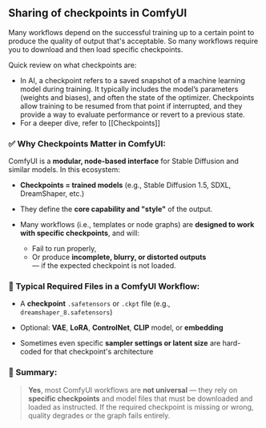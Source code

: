 ## Sharing of checkpoints in ComfyUI

Many workflows depend on the successful training up to a certain point to produce the quality of output that's acceptable. So many workflows require you to download and then load specific checkpoints.

Quick review on what checkpoints are:
- In AI, a checkpoint refers to a saved snapshot of a machine learning model during training. It typically includes the model’s parameters (weights and biases), and often the state of the optimizer. Checkpoints allow training to be resumed from that point if interrupted, and they provide a way to evaluate performance or revert to a previous state.
- For a deeper dive, refer to [[Checkpoints]]

### ✅ Why Checkpoints Matter in ComfyUI:

ComfyUI is a **modular, node-based interface** for Stable Diffusion and similar models. In this ecosystem:

- **Checkpoints = trained models** (e.g., Stable Diffusion 1.5, SDXL, DreamShaper, etc.)
    
- They define the **core capability and "style"** of the output.
    
- Many workflows (i.e., templates or node graphs) are **designed to work with specific checkpoints**, and will:
    - Fail to run properly,
    - Or produce **incomplete, blurry, or distorted outputs**  
        — if the expected checkpoint is not loaded.
        
### 🔄 Typical Required Files in a ComfyUI Workflow:

- A **checkpoint** `.safetensors` or `.ckpt` file (e.g., `dreamshaper_8.safetensors`)
    
- Optional: **VAE**, **LoRA**, **ControlNet**, **CLIP** model, or **embedding**
    
- Sometimes even specific **sampler settings or latent size** are hard-coded for that checkpoint's architecture

### 📝 Summary:

> **Yes**, most ComfyUI workflows are **not universal** — they rely on **specific checkpoints** and model files that must be downloaded and loaded as instructed. If the required checkpoint is missing or wrong, quality degrades or the graph fails entirely.